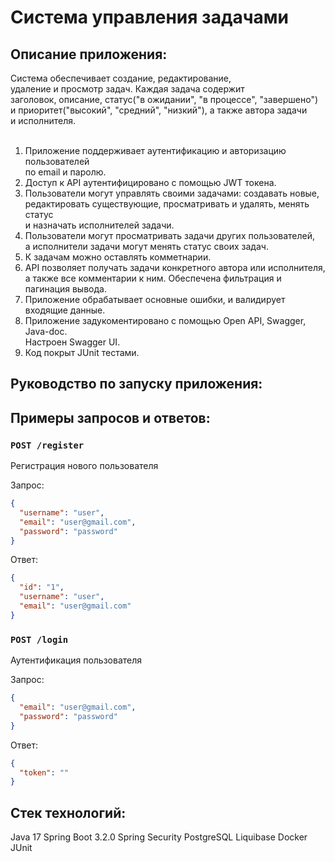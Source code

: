 # Система управления задачами

## Описание приложения:

Система обеспечивает создание, редактирование,<br>
удаление и просмотр задач. Каждая задача содержит<br>
заголовок, описание, статус("в ожидании", "в процессе", "завершено")<br>
и приоритет("высокий", "средний", "низкий"), а также автора задачи<br>
и исполнителя.<br><br>

1. Приложение поддерживает аутентификацию и авторизацию пользователей<br>
по email и паролю.
2. Доступ к API аутентифицировано с помощью JWT токена.
3. Пользователи могут управлять своими задачами: создавать новые,<br>
редактировать существующие, просматривать и удалять, менять статус<br>
и назначать исполнителей задачи.
4. Пользователи могут просматривать задачи других пользователей,<br>
а исполнители задачи могут менять статус своих задач.
5. К задачам можно оставлять комметнарии.
6. API позволяет получать задачи конкретного автора или исполнителя,<br>
а также все комментарии к ним. Обеспечена фильтрация и пагинация вывода.
7. Приложение обрабатывает основные ошибки, и валидирует входящие данные.
8. Приложение задукоментировано с помощью Open API, Swagger, Java-doc.<br>
Настроен Swagger UI.
9. Код покрыт JUnit тестами.

## Руководство по запуску приложения:

## Примеры запросов и ответов:

### ```POST /register```

Регистрация нового пользователя

Запрос:

```json
{
  "username": "user",
  "email": "user@gmail.com",
  "password": "password"
}
```

Ответ:

```json
{
  "id": "1",
  "username": "user",
  "email": "user@gmail.com"
}
```

### ```POST /login```

Аутентификация пользователя

Запрос:

```json
{
  "email": "user@gmail.com",
  "password": "password"
}
```

Ответ:

```json
{
  "token": ""
}
```

## Стек технологий:
Java 17
Spring Boot 3.2.0
Spring Security
PostgreSQL
Liquibase
Docker
JUnit
